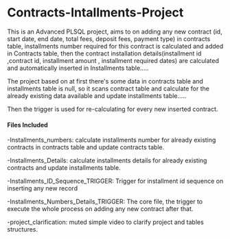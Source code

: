 # Contracts-Intallments-Project
This is an Advanced PLSQL project, aims to on adding any new contract (id, start date, end date, total fees, deposit fees, payment type) in contracts table, installments number required for this contract is calculated and added in Contracts table, then the contract installation details(installment id ,contract id, installment amount , installment required dates) are calculated and automatically inserted in Installments table.....

The project based on at first there's some data in contracts table and installments table is null, so it scans contract table and calculate for the already existing data available and update installments table.....

Then the trigger is used for re-calculating for every new inserted contract.

#### Files Included ####
-Installments_numbers:  calculate installments number for already existing contracts in contracts table and update contracts table.

-Installments_Details: calculate installments details for already existing contracts and update installments table.

-Installments_ID_Sequence_TRIGGER:  Trigger for installment id sequence on inserting any new record

-Installments_Numbers_Details_TRIGGER:  The core file, the trigger to execute the whole process on adding any new contract after that.

-project_clarification: muted simple video to clarify project and tables structures.


